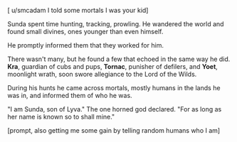 \[ u/smcadam I told some mortals I was your kid\]

Sunda spent time hunting, tracking, prowling. He wandered the world and found small divines, ones younger than even himself.

He promptly informed them that they worked for him.

There wasn't many, but he found a few that echoed in the same way he did. **Kra**, guardian of cubs and pups, **Tornac**, punisher of defilers, and **Yoet**, moonlight wrath, soon swore allegiance to the Lord of the Wilds.

During his hunts he came across mortals, mostly humans in the lands he was in, and informed them of who he was.

"I am Sunda, son of Lyva." The one horned god declared. "For as long as her name is known so to shall mine."

\[prompt, also getting me some gain by telling random humans who I am\]